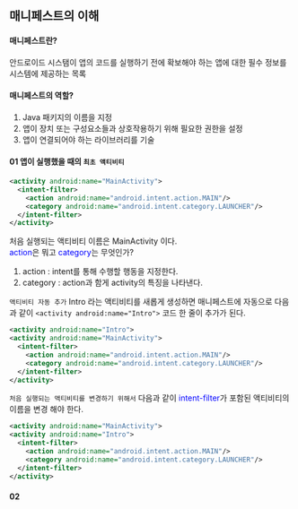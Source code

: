 ## 매니페스트의 이해
#### 매니페스트란?
안드로이드 시스탬이 앱의 코드를 실행하기 전에 확보해야 하는 앱에 대한 필수 정보를 시스템에 제공하는 목록

#### 매니페스트의 역할?
1. Java 패키지의 이름을 지정
2. 앱이 장치 또는 구성요소들과 상호작용하기 위해 필요한 권한을 설정
3. 앱이 연결되어야 하는 라이브러리를 기술

#### 01 앱이 실행했을 때의 `최초 액티비티`
```xml
<activity android:name="MainActivity">
  <intent-filter>
    <action android:name="android.intent.action.MAIN"/>
    <category android:name="android.intent.category.LAUNCHER"/>
  </intent-filter>
</activity>
```
처음 실행되는 액티비티 이름은 MainActivity 이다. <br>
<span style="color:blue">action</span>은 뭐고 <span style="color:blue">category</span>는 무엇인가?

1. action : intent를 통해 수행할 행동을 지정한다.
2. category : action과 함게 activity의 특징을 나타낸다.

`액티비티 자동 추가`
Intro 라는 액티비티를 새롭게 생성하면 매니페스트에 자동으로 다음과 같이 `<activity android:name="Intro">` 코드 한 줄이 추가가 된다.
```xml
<activity android:name="Intro">
<activity android:name="MainActivity">
  <intent-filter>
    <action android:name="android.intent.action.MAIN"/>
    <category android:name="android.intent.category.LAUNCHER"/>
  </intent-filter>
</activity>
```

`처음 실행되는 액티비티를 변경하기 위해서`
다음과 같이 <span style="color:blue">intent-filter</span>가 포함된 액티비티의 이름을 변경 해야 한다.
```xml
<activity android:name="MainActivity">
<activity android:name="Intro">
  <intent-filter>
    <action android:name="android.intent.action.MAIN"/>
    <category android:name="android.intent.category.LAUNCHER"/>
  </intent-filter>
</activity>
```

#### 02 
